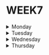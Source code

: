 # WEEK7

<details>
  <summary>Monday</summary>

**OOP glossary**

**1. Abstraction**

Abstraction is the concept of programming in which it should not be necessary to know the internal workings of an object in order to make an application of it, and that we can modify the implementation.

As an example we can create an object for automobiles, to which we assign properties that are shown as: 

    Make, model, year and color

Without the need to have knowledge about other properties such as its
  
    weight, max_speed or horsepower

***Example***

```typescript
class Car {
  make: string;
  model: string;
  year: number;
  color: string;
  weight: number;
  max_speed: number;
  horsepower: number;

  constructor(make: string, model: string, year: number, color: string, weight: number, max_speed: number, horsepower: number){
    this.make = make;
    this.model = model;
    this.year = year;
    this.color = color;
    this.weight = weight;
    this.max_speed = max_speed;
    this.horsepower = horsepower;
  }

  features(){
    return `${this.make}, ${this.model}, ${this.year}`
  }

}

var myCar = new Car('Ford', 'GT', 2022, 'Grey', 1460, 350, 669);
console.log(myCar.features());
```


**2. Access Modifiers**

The access modifiers at the time of developing an object, allow us to determine who can or cannot access certain characteristics of our object.

These are:

* **default (when we don't assign any access modifier)**  
When we do not determine any modifier, the default access level remains, which allows access from all classes within the same package.
  
* **public**  
The public modifier indicates that it can be accessed from any class regardless of whether it is inside its package or not.
  
* **private**  
The protected modifier specifies that it can only be accessed by methods of classes that are within their own package or independent subclasses of the package to which they belong.
  
* **protected***  
The private modifier, indicates that it can only be accessed from elements that are in its own class

***Example***

```typescript
class Employee {
    public name: string;
    public lastName: string;
    protected age: number;
    protected class: string;
    private salary: number;
}
```


**3. Class**

In programming, a class is a template with certain properties or specific characteristics, which can be used infinitely to create different objects by inheriting the properties of said template.

***Example***

```typescript
class TemplateCar{
    make: string;
    model: string;
    year: number;
    color: string;
    weight: number;
    max_speed: number;
    horsepower: number;
}
```


**4. Constructors**


**5. Encapsulation**


**6. Inheritance**


**7. Instance**


**8. Interface**


**9. Object**


**10. Polymorphism**


</details>







<details>
  <summary>Tuesday</summary>

</details>







<details>
  <summary>Wednesday</summary>

**1. Build Tower exercise, using** *Typescript*

Build a pyramid-shaped tower given a positive integer number of floors. A tower block is represented with "*" character.

For example, a tower with 3 floors looks like this:

    [
      "  *  ",
      " *** ", 
      "*****"
    ]

And a tower with 6 floors looks like this:

    [
      "     *     ", 
      "    ***    ", 
      "   *****   ", 
      "  *******  ", 
      " ********* ", 
      "***********"
    ]

***Solution***

```typescript
export const towerBuilder = (nFloors: number): string[] => {
  let output: string[] = [];
  for(let i: number = 1; i <= nFloors; i++) {
    output.push(" ".repeat(nFloors - i) 
                + "*".repeat(i * 2 - 1) 
                + " ".repeat(nFloors - i));
  }
  return output;
}
```

**2. Meeting exercise, using** *typescript*

John has invited some friends. His list is:

    s = "Fred:Corwill;Wilfred:Corwill;Barney:Tornbull;Betty:Tornbull;Bjon:Tornbull;Raphael:Corwill;Alfred:Corwill";

Could you make a program that

* Mkes this string uppercase
* Gves it sorted in alphabetical order by last name.

When the last names are the same, sort them by first name. Last name and first name of a guest come in the result between parentheses separated by a comma.

So the result of function *meeting(s)* will be:

    "(CORWILL, ALFRED)(CORWILL, FRED)(CORWILL, RAPHAEL)(CORWILL, WILFRED)(TORNBULL, BARNEY)(TORNBULL, BETTY)(TORNBULL, BJON)"

It can happen that in two distinct families with the same family name two people have the same first name too.

***Solution***

```typescript
  export function meeting(s: string): string {

  let order_list: string = s.toUpperCase()
                  .split(';')
                  .map(n => '(' + n.split(':').reverse().join(', ') +')')
                  .sort() 
                  .join('');

  return order_list
}

```

</details>







<details>
  <summary>Thursday</summary>

</details>
